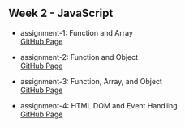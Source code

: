 ## Week 2 - JavaScript

- assignment-1: Function and Array  
  [GitHub Page](https://graceyu0725.github.io/remote-assignments/week-2/assignment-1)
  
- assignment-2: Function and Object  
  [GitHub Page](https://graceyu0725.github.io/remote-assignments/week-2/assignment-2)

- assignment-3: Function, Array, and Object  
  [GitHub Page](https://graceyu0725.github.io/remote-assignments/week-2/assignment-3)

- assignment-4: HTML DOM and Event Handling  
  [GitHub Page](https://graceyu0725.github.io/remote-assignments/week-2/assignment-4)
